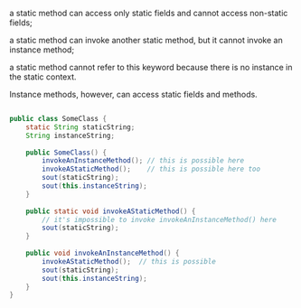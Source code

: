 a static method can access only static fields and cannot access non-static fields;

a static method can invoke another static method, but it cannot invoke an instance method;

a static method cannot refer to this keyword because there is no instance in the static context.

Instance methods, however, can access static fields and methods.

```java

public class SomeClass {
    static String staticString;
    String instanceString;
    
    public SomeClass() {
        invokeAnInstanceMethod(); // this is possible here
        invokeAStaticMethod();    // this is possible here too
        sout(staticString);
        sout(this.instanceString);
    }
    
    public static void invokeAStaticMethod() { 
        // it's impossible to invoke invokeAnInstanceMethod() here
        sout(staticString);
    }
    
    public void invokeAnInstanceMethod() { 
        invokeAStaticMethod();  // this is possible
        sout(staticString);
        sout(this.instanceString);
    }
}
```